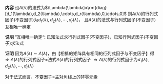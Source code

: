 **内容**
设$A(\lambda)$的法式为$\Lambda(\lambda)=\rm{diag}[d_1(\lambda),d_2(\lambda),\cdots,d_r(\lambda),0,\cdots,0]$
则$A(\lambda)$的行列式因子(不变因子)为$d_1(\lambda),d_2(\lambda),\cdots,d_r(\lambda)$，
且$A(\lambda)$的法式与行列式因子(不变因子)互相唯一确定

**说明**
”互相唯一确定“: 已知法式求行列式因子(不变因子)，已知行列式因子(不变因子)求法式

**证明**
因为$A(\lambda)\sim\Lambda(\lambda)$，由【相抵的矩阵具有相同的行列式因子与不变因子】得
$\Rightarrow A(\lambda)$的行列式因子$=$法式$\Lambda(\lambda)$的行列式因子
$\Rightarrow A(\lambda)$的行列式因子为$d_1(\lambda),d_2(\lambda),\cdots,d_r(\lambda)$

对于法式而言，不变因子$=$主对角线上的非零元素